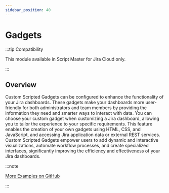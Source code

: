 ```yaml
---
sidebar_position: 40
---
```


# Gadgets

:::tip Compatibility

This module available in Script Master for Jira Cloud only.

:::


## Overview 

Custom Scripted Gadgets can be configured to enhance the functionality of your Jira dashboards. These gadgets make your dashboards more user-friendly for both administrators and team members by providing the information they need and smarter ways to interact with data. You can choose your custom gadget when customizing a Jira dashboard, allowing you to tailor the experience to your specific requirements. This feature enables the creation of your own gadgets using HTML, CSS, and JavaScript, and accessing Jira application data or external REST services. Custom Scripted Gadgets empower users to add dynamic and interactive visualizations, automate workflow processes, and create specialized interfaces, significantly improving the efficiency and effectiveness of your Jira dashboards.


:::note

[More Examples on GitHub](https://github.com/kaisersoftapps/script-master)

:::